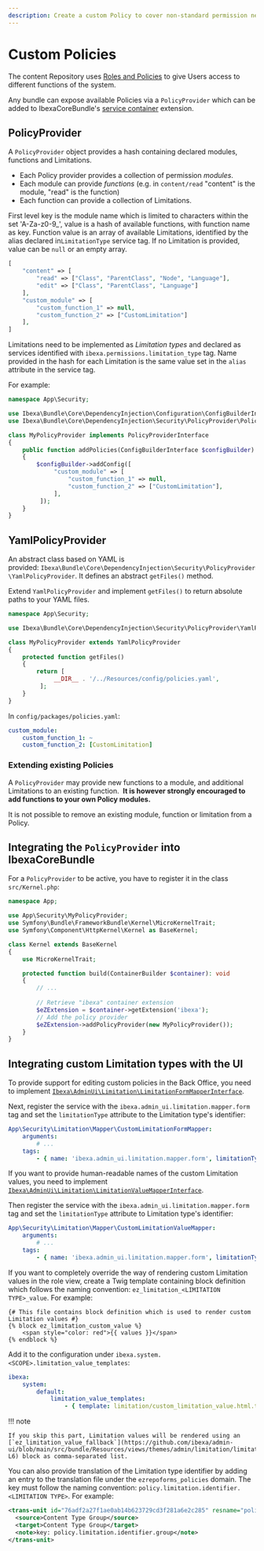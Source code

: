 ```yaml
---
description: Create a custom Policy to cover non-standard permission needs.
---
```


# Custom Policies

The content Repository uses [Roles and Policies](permissions.md) to give Users access to different functions of the system.

Any bundle can expose available Policies via a `PolicyProvider` which can be added to IbexaCoreBundle's [service container](php_api.md#service-container) extension.

## PolicyProvider

A `PolicyProvider` object provides a hash containing declared modules, functions and Limitations.

- Each Policy provider provides a collection of permission *modules*.
- Each module can provide *functions* (e.g. in `content/read` "content" is the module, "read" is the function)
- Each function can provide a collection of Limitations.

First level key is the module name which is limited to characters within the set 'A-Za-z0-9_', value is a hash of
available functions, with function name as key. Function value is an array of available Limitations, identified
by the alias declared in`LimitationType` service tag. If no Limitation is provided, value can be `null` or an empty array.

``` php
[
    "content" => [
        "read" => ["Class", "ParentClass", "Node", "Language"],
        "edit" => ["Class", "ParentClass", "Language"]
    ],
    "custom_module" => [
        "custom_function_1" => null,
        "custom_function_2" => ["CustomLimitation"]
    ],
]
```

Limitations need to be implemented as *Limitation types* and declared as services identified with `ibexa.permissions.limitation_type` tag.
Name provided in the hash for each Limitation is the same value set in the `alias` attribute in the service tag.

For example:

``` php
namespace App\Security;

use Ibexa\Bundle\Core\DependencyInjection\Configuration\ConfigBuilderInterface;
use Ibexa\Bundle\Core\DependencyInjection\Security\PolicyProvider\PolicyProviderInterface;

class MyPolicyProvider implements PolicyProviderInterface
{
    public function addPolicies(ConfigBuilderInterface $configBuilder)
    {
        $configBuilder->addConfig([
             "custom_module" => [
                 "custom_function_1" => null,
                 "custom_function_2" => ["CustomLimitation"],
             ],
         ]);
    }
}
```

## YamlPolicyProvider

An abstract class based on YAML is provided: `Ibexa\Bundle\Core\DependencyInjection\Security\PolicyProvider\YamlPolicyProvider`.
It defines an abstract `getFiles()` method.

Extend `YamlPolicyProvider` and implement `getFiles()` to return absolute paths to your YAML files.

``` php
namespace App\Security;

use Ibexa\Bundle\Core\DependencyInjection\Security\PolicyProvider\YamlPolicyProvider;

class MyPolicyProvider extends YamlPolicyProvider
{
    protected function getFiles()
    {
        return [
             __DIR__ . '/../Resources/config/policies.yaml',
         ];
    }
}
```

In `config/packages/policies.yaml`:

``` yaml
custom_module:
    custom_function_1: ~
    custom_function_2: [CustomLimitation]
```

### Extending existing Policies

A `PolicyProvider` may provide new functions to a module, and additional Limitations to an existing function. 
**It is however strongly encouraged to add functions to your own Policy modules.**

It is not possible to remove an existing module, function or limitation from a Policy.

## Integrating the `PolicyProvider` into IbexaCoreBundle

For a `PolicyProvider` to be active, you have to register it in the class `src/Kernel.php`:

```php
namespace App;

use App\Security\MyPolicyProvider;
use Symfony\Bundle\FrameworkBundle\Kernel\MicroKernelTrait;
use Symfony\Component\HttpKernel\Kernel as BaseKernel;

class Kernel extends BaseKernel
{
    use MicroKernelTrait;

    protected function build(ContainerBuilder $container): void
    {
        // ...
        
        // Retrieve "ibexa" container extension
        $eZExtension = $container->getExtension('ibexa');
        // Add the policy provider
        $eZExtension->addPolicyProvider(new MyPolicyProvider());
    }
}
```

## Integrating custom Limitation types with the UI

To provide support for editing custom policies in the Back Office, you need to implement [`Ibexa\AdminUi\Limitation\LimitationFormMapperInterface`](https://github.com/ibexa/admin-ui/blob/main/src/lib/Limitation/LimitationFormMapperInterface.php).

Next, register the service with the `ibexa.admin_ui.limitation.mapper.form` tag and set the `limitationType` attribute to the Limitation type's identifier:

```yaml
App\Security\Limitation\Mapper\CustomLimitationFormMapper:
    arguments:
        # ...
    tags:
        - { name: 'ibexa.admin_ui.limitation.mapper.form', limitationType: 'Custom' }
```

If you want to provide human-readable names of the custom Limitation values, you need to implement [`Ibexa\AdminUi\Limitation\LimitationValueMapperInterface`](https://github.com/ibexa/admin-ui/blob/main/src/lib/Limitation/LimitationValueMapperInterface.php).

Then register the service with the `ibexa.admin_ui.limitation.mapper.form` tag and set the `limitationType` attribute to Limitation type's identifier:

```yaml
App\Security\Limitation\Mapper\CustomLimitationValueMapper:
    arguments:
        # ...
    tags:
        - { name: 'ibexa.admin_ui.limitation.mapper.form', limitationType: 'Custom' }
```

If you want to completely override the way of rendering custom Limitation values in the role view,
create a Twig template containing block definition which follows the naming convention:
`ez_limitation_<LIMITATION TYPE>_value`. For example:

``` html+twig
{# This file contains block definition which is used to render custom Limitation values #}
{% block ez_limitation_custom_value %}
    <span style="color: red">{{ values }}</span>
{% endblock %}
```

Add it to the configuration under `ibexa.system.<SCOPE>.limitation_value_templates`:

```yaml
ibexa:
    system:
        default:
            limitation_value_templates:
                - { template: limitation/custom_limitation_value.html.twig, priority: 0 }

```

!!! note

    If you skip this part, Limitation values will be rendered using an [`ez_limitation_value_fallback`](https://github.com/ibexa/admin-ui/blob/main/src/bundle/Resources/views/themes/admin/limitation/limitation_values.html.twig#L1-L6) block as comma-separated list.

You can also provide translation of the Limitation type identifier by adding an entry to the translation file under the `ezrepoforms_policies` domain.
The key must follow the naming convention: `policy.limitation.identifier.<LIMITATION TYPE>`.
For example:

```xml
<trans-unit id="76adf2a27f1ae0ab14b623729cd3f281a6e2c285" resname="policy.limitation.identifier.group">
  <source>Content Type Group</source>
  <target>Content Type Group</target>
  <note>key: policy.limitation.identifier.group</note>
</trans-unit>
```
